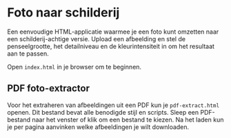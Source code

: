 # Foto naar schilderij

Een eenvoudige HTML-applicatie waarmee je een foto kunt omzetten naar een schilderij-achtige versie. Upload een afbeelding en stel de penseelgrootte, het detailniveau en de kleurintensiteit in om het resultaat aan te passen.

Open `index.html` in je browser om te beginnen.

## PDF foto-extractor

Voor het extraheren van afbeeldingen uit een PDF kun je `pdf-extract.html` openen. Dit bestand bevat alle benodigde stijl en scripts. Sleep een PDF-bestand naar het venster of klik om een bestand te kiezen. Na het laden kun je per pagina aanvinken welke afbeeldingen je wilt downloaden.
